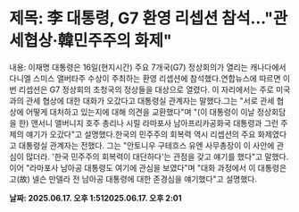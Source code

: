 # **제목: 李 대통령, G7 환영 리셉션 참석…"관세협상·韓민주주의 화제"**

  내용: 이재명 대통령은 16일(현지시간) 주요 7개국(G7) 정상회의가 열리는 캐나다에서 다니엘 스미스 앨버타주 수상이 주최하는 환영 리셉션에 참석했다.연합뉴스에 따르면 이번 리셉션은 G7 정상회의 초청국의 정상들을 대상으로 열렸다. 이 자리에서는 주로 미국과의 관세 협상에 대한 대화가 오갔다고 대통령실 관계자는 말했다.그는 "서로 관세 협상에 어떻게 대처하고 있는지에 대해 의견을 교환했다"며 "(이 대통령이 이날 정상회담을 한) 앤서니 앨버니지 호주 총리나 시릴 라마포사 남아프리카공화국 대통령과 그런 주제의 얘기가 오갔다"고 설명했다.한국의 민주주의 회복력 역시 리셉션의 주요 화제였다고 대통령실 관계자는 전했다. 그는 "안토니우 구테흐스 유엔 사무총장이 이 사안에 관심이 많더라. '한국 민주주의 회복력이 대단하다'는 관점을 갖고 얘기를 했다"고 말했다.이어 "라마포사 남아공 대통령도 여기에 관심을 보였다"며 "대화 과정에서 이 대통령은 고(故) 넬슨 만델라 전 남아공 대통령에 대한 존경심을 얘기했다"고 설명했다.

  **날짜: 2025.06.17. 오후 1:512025.06.17. 오후 2:01**